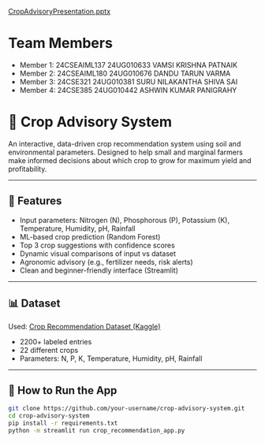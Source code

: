 [CropAdvisoryPresentation.pptx](https://github.com/user-attachments/files/21392550/CropAdvisoryPresentation.pptx)
#  Team Members

-  Member 1: 24CSEAIML137
             24UG010633
             VAMSI KRISHNA PATNAIK
-  Member 2: 24CSEAIML180
             24UG010676
             DANDU TARUN VARMA
-  Member 3: 24CSE321
             24UG010381
             SURU NILAKANTHA SHIVA SAI
-  Member 4: 24CSE385
             24UG010442
             ASHWIN KUMAR PANIGRAHY

# 🌾 Crop Advisory System

An interactive, data-driven crop recommendation system using soil and environmental parameters. Designed to help small and marginal farmers make informed decisions about which crop to grow for maximum yield and profitability.

---

## 📌 Features

- Input parameters: Nitrogen (N), Phosphorous (P), Potassium (K), Temperature, Humidity, pH, Rainfall
- ML-based crop prediction (Random Forest)
- Top 3 crop suggestions with confidence scores
- Dynamic visual comparisons of input vs dataset
- Agronomic advisory (e.g., fertilizer needs, risk alerts)
- Clean and beginner-friendly interface (Streamlit)

---

## 📊 Dataset

Used: [Crop Recommendation Dataset (Kaggle)](https://www.kaggle.com/datasets/atharvaingle/crop-recommendation-dataset)  
- 2200+ labeled entries  
- 22 different crops  
- Parameters: N, P, K, Temperature, Humidity, pH, Rainfall

---

## 🚀 How to Run the App

```bash
git clone https://github.com/your-username/crop-advisory-system.git
cd crop-advisory-system
pip install -r requirements.txt
python -m streamlit run crop_recommendation_app.py





   
